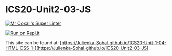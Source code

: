 # ICS20-Unit2-03-JS

[![Mr Coxall's Super Linter](https://github.com/Julienka-Sohal/ICS20-Unit2-03-JS/workflows/Mr%20Coxall's%20Super%20Linter/badge.svg)](https://github.com/Julienka-Sohal/ICS20-Unit2-03-JS/actions/)

[![Run on Repl.it](https://repl.it/badge/github/Julienka-Sohal/ICS20-Unit-1-04-HTML-CSS-1-)](https://repl.it/github/Julienka-Sohal/ICS20-Unit2-03-JS)

This site can be found at: [https://Julienka-Sohal.github.io/ICS20-Unit-1-04-HTML-CSS-1-](https://Julienka-Sohal.github.io/ICS20-Unit2-03-JS)

